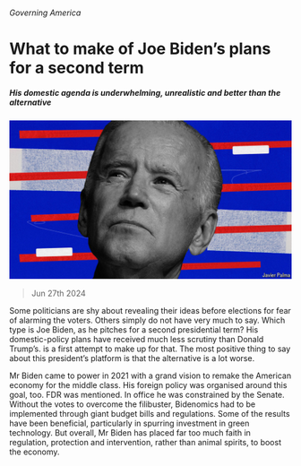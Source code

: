 ###### Governing America

# What to make of Joe Biden’s plans for a second term 

##### His domestic agenda is underwhelming, unrealistic and better than the alternative 

![image](images/20240629_LDD003.jpg) 

> Jun 27th 2024 

Some politicians are shy about revealing their ideas before elections for fear of alarming the voters. Others simply do not have very much to say. Which type is Joe Biden, as he pitches for a second presidential term? His domestic-policy plans have received much less scrutiny than Donald Trump’s.  is a first attempt to make up for that. The most positive thing to say about this president’s platform is that the alternative is a lot worse.

Mr Biden came to power in 2021 with a grand vision to remake the American economy for the middle class. His foreign policy was organised around this goal, too. FDR was mentioned. In office he was constrained by the Senate. Without the votes to overcome the filibuster, Bidenomics had to be implemented through giant budget bills and regulations. Some of the results have been beneficial, particularly in spurring investment in green technology. But overall, Mr Biden has placed far too much faith in regulation, protection and intervention, rather than animal spirits, to boost the economy.

